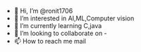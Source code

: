 - 👋 Hi, I’m @ronit1706
- 👀 I’m interested in AI,ML,Computer vision
- 🌱 I’m currently learning C,java
- 💞️ I’m looking to collaborate on -
- 📫 How to reach me mail

<!---
ronit1706/ronit1706 is a ✨ special ✨ repository because its `README.md` (this file) appears on your GitHub profile.
You can click the Preview link to take a look at your changes.
--->
